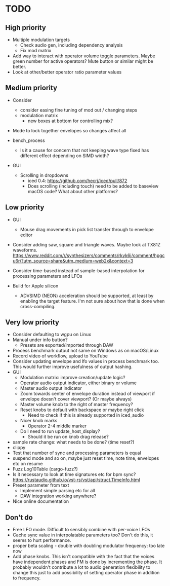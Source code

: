 # TODO

## High priority

* Multiple modulation targets
  * Check audio gen, including dependency analysis
  * Fix mod matrix
* Add way to interact with operator volume toggle parameters. Maybe green
  number for active operators? Mute button or similar might be better.
* Look at other/better operator ratio parameter values

## Medium priority

* Consider
  * consider easing fine tuning of mod out / changing steps
  * modulation matrix
    * new boxes at bottom for controlling mix?

* Mode to lock together envelopes so changes affect all

* bench_process
  * Is it a cause for concern that not keeping wave type fixed has different
    effect depending on SIMD width?

* GUI
  * Scrolling in dropdowns
    * iced 0.4: https://github.com/hecrj/iced/pull/872
    * Does scrolling (including touch) need to be added to baseview
      macOS code? What about other platforms?

## Low priority

* GUI
  * Mouse drag movements in pick list transfer through to envelope editor

* Consider adding saw, square and triangle waves. Maybe look at
  TX81Z waveforms. https://www.reddit.com/r/synthesizers/comments/rkyk6j/comment/hpgcu6r/?utm_source=share&utm_medium=web2x&context=3
* Consider time-based instead of sample-based interpolation for processing
  parameters and LFOs

* Build for Apple silicon
  * ADVSIMD (NEON) acceleration should be supported, at least by enabling the
    target feature. I'm not sure about how that is done when cross-compiling.

## Very low priority

* Consider defaulting to wgpu on Linux
* Manual under info button?
  * Presets are exported/imported through DAW
* Process benchmark output not same on Windows as on macOS/Linux
* Record video of workflow, upload to YouTube
* Consider updating envelope and lfo values in process benchmark too. This
  would further improve usefulness of output hashing.
* GUI
  * Modulation matrix: improve creation/update logic?
  * Operator audio output indicator, either binary or volume
  * Master audio output indicator
  * Zoom towards center of envelope duration instead of viewport if
    envelope doesn't cover viewport? (Or maybe always)
  * Master volume knob to the right of master frequency?
  * Reset knobs to default with backspace or maybe right click
    * Need to check if this is already supported in iced_audio
  * Nicer knob marks
    * Operator 2-4 middle marker
  * Do I need to run update_host_display?
    * Should it be run on knob drag release?
* sample rate change: what needs to be done? (time reset?)
* clippy
* Test that number of sync and processing parameters is equal
* suspend mode and so on, maybe just reset time, note time, envelopes etc on resume
* Fuzz Log10Table (cargo-fuzz?)
* Is it necessary to look at time signatures etc for bpm sync?
  https://rustaudio.github.io/vst-rs/vst/api/struct.TimeInfo.html
* Preset parameter from text
  * Implement simple parsing etc for all
  * DAW integration working anywhere?
* Nice online documentation

## Don't do

* Free LFO mode. Difficult to sensibly combine with per-voice LFOs
* Cache sync value in interpolatable parameters too? Don't do this, it seems
  to hurt performance.
* proper beta scaling - double with doubling modulator frequency: too late now
* Add phase knobs. This isn't compatible with the fact that the voices have
  independent phases and FM is done by incrementing the phase. It probably
  wouldn't contribute a lot to audio generation flexibility to change this
  just to add possibility of setting operator phase in addition to frequency.
